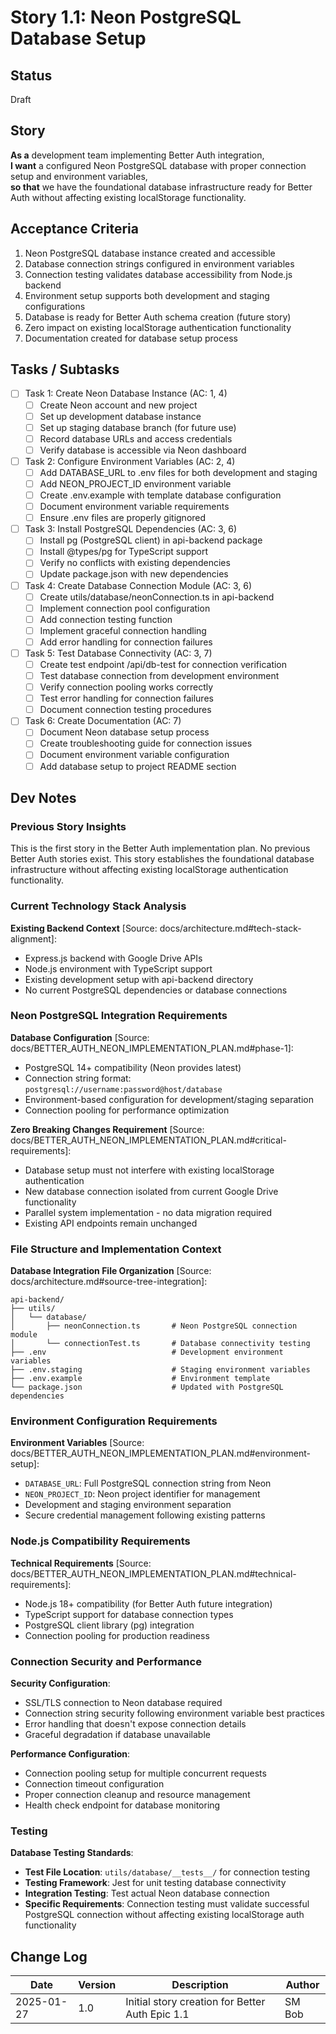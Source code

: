 # Story 1.1: Neon PostgreSQL Database Setup

## Status
Draft

## Story
**As a** development team implementing Better Auth integration,  
**I want** a configured Neon PostgreSQL database with proper connection setup and environment variables,  
**so that** we have the foundational database infrastructure ready for Better Auth without affecting existing localStorage functionality.

## Acceptance Criteria
1. Neon PostgreSQL database instance created and accessible
2. Database connection strings configured in environment variables
3. Connection testing validates database accessibility from Node.js backend
4. Environment setup supports both development and staging configurations
5. Database is ready for Better Auth schema creation (future story)
6. Zero impact on existing localStorage authentication functionality
7. Documentation created for database setup process

## Tasks / Subtasks

- [ ] Task 1: Create Neon Database Instance (AC: 1, 4)
  - [ ] Create Neon account and new project
  - [ ] Set up development database instance
  - [ ] Set up staging database branch (for future use)
  - [ ] Record database URLs and access credentials
  - [ ] Verify database is accessible via Neon dashboard

- [ ] Task 2: Configure Environment Variables (AC: 2, 4)
  - [ ] Add DATABASE_URL to .env files for both development and staging
  - [ ] Add NEON_PROJECT_ID environment variable
  - [ ] Create .env.example with template database configuration
  - [ ] Document environment variable requirements
  - [ ] Ensure .env files are properly gitignored

- [ ] Task 3: Install PostgreSQL Dependencies (AC: 3, 6)
  - [ ] Install pg (PostgreSQL client) in api-backend package
  - [ ] Install @types/pg for TypeScript support
  - [ ] Verify no conflicts with existing dependencies
  - [ ] Update package.json with new dependencies

- [ ] Task 4: Create Database Connection Module (AC: 3, 6)
  - [ ] Create utils/database/neonConnection.ts in api-backend
  - [ ] Implement connection pool configuration
  - [ ] Add connection testing function
  - [ ] Implement graceful connection handling
  - [ ] Add error handling for connection failures

- [ ] Task 5: Test Database Connectivity (AC: 3, 7)
  - [ ] Create test endpoint /api/db-test for connection verification
  - [ ] Test database connection from development environment
  - [ ] Verify connection pooling works correctly
  - [ ] Test error handling for connection failures
  - [ ] Document connection testing procedures

- [ ] Task 6: Create Documentation (AC: 7)
  - [ ] Document Neon database setup process
  - [ ] Create troubleshooting guide for connection issues
  - [ ] Document environment variable configuration
  - [ ] Add database setup to project README section

## Dev Notes

### Previous Story Insights
This is the first story in the Better Auth implementation plan. No previous Better Auth stories exist. This story establishes the foundational database infrastructure without affecting existing localStorage authentication functionality.

### Current Technology Stack Analysis
**Existing Backend Context** [Source: docs/architecture.md#tech-stack-alignment]:
- Express.js backend with Google Drive APIs
- Node.js environment with TypeScript support
- Existing development setup with api-backend directory
- No current PostgreSQL dependencies or database connections

### Neon PostgreSQL Integration Requirements
**Database Configuration** [Source: docs/BETTER_AUTH_NEON_IMPLEMENTATION_PLAN.md#phase-1]:
- PostgreSQL 14+ compatibility (Neon provides latest)
- Connection string format: `postgresql://username:password@host/database`
- Environment-based configuration for development/staging separation
- Connection pooling for performance optimization

**Zero Breaking Changes Requirement** [Source: docs/BETTER_AUTH_NEON_IMPLEMENTATION_PLAN.md#critical-requirements]:
- Database setup must not interfere with existing localStorage authentication
- New database connection isolated from current Google Drive functionality
- Parallel system implementation - no data migration required
- Existing API endpoints remain unchanged

### File Structure and Implementation Context
**Database Integration File Organization** [Source: docs/architecture.md#source-tree-integration]:
```
api-backend/
├── utils/
│   └── database/
│       ├── neonConnection.ts       # Neon PostgreSQL connection module
│       └── connectionTest.ts       # Database connectivity testing
├── .env                            # Development environment variables
├── .env.staging                    # Staging environment variables  
├── .env.example                    # Environment template
└── package.json                    # Updated with PostgreSQL dependencies
```

### Environment Configuration Requirements
**Environment Variables** [Source: docs/BETTER_AUTH_NEON_IMPLEMENTATION_PLAN.md#environment-setup]:
- `DATABASE_URL`: Full PostgreSQL connection string from Neon
- `NEON_PROJECT_ID`: Neon project identifier for management
- Development and staging environment separation
- Secure credential management following existing patterns

### Node.js Compatibility Requirements
**Technical Requirements** [Source: docs/BETTER_AUTH_NEON_IMPLEMENTATION_PLAN.md#technical-requirements]:
- Node.js 18+ compatibility (for Better Auth future integration)
- TypeScript support for database connection types
- PostgreSQL client library (pg) integration
- Connection pooling for production readiness

### Connection Security and Performance
**Security Configuration**:
- SSL/TLS connection to Neon database required
- Connection string security following environment variable best practices
- Error handling that doesn't expose connection details
- Graceful degradation if database unavailable

**Performance Configuration**:
- Connection pooling setup for multiple concurrent requests
- Connection timeout configuration
- Proper connection cleanup and resource management
- Health check endpoint for database monitoring

### Testing
**Database Testing Standards**:
- **Test File Location**: `utils/database/__tests__/` for connection testing
- **Testing Framework**: Jest for unit testing database connectivity
- **Integration Testing**: Test actual Neon database connection
- **Specific Requirements**: Connection testing must validate successful PostgreSQL connection without affecting existing localStorage auth functionality

## Change Log
| Date | Version | Description | Author |
|------|---------|-------------|---------|
| 2025-01-27 | 1.0 | Initial story creation for Better Auth Epic 1.1 | SM Bob |